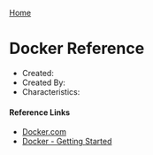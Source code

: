 [Home](../)

# Docker Reference

- Created:
- Created By:
- Characteristics:

#### Reference Links

- [Docker.com](https://www.docker.com/)
- [Docker - Getting Started](https://www.docker.com/get-started)

###
